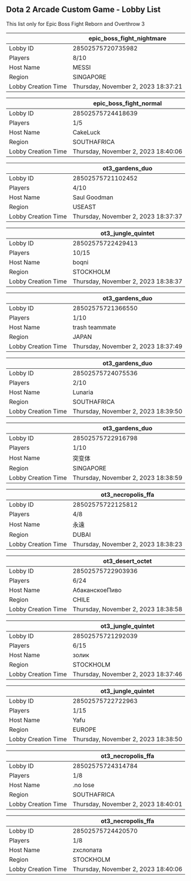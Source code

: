 ## Dota 2 Arcade Custom Game - Lobby List

This list only for Epic Boss Fight Reborn and Overthrow 3

|  | epic_boss_fight_nightmare |
| ------ | ------ |
| Lobby ID | 28502575720735982 |
| Players | 8/10 |
| Host Name | MESSI |
| Region | SINGAPORE |
| Lobby Creation Time | Thursday, November 2, 2023 18:37:21 |


|  | epic_boss_fight_normal |
| ------ | ------ |
| Lobby ID | 28502575724418639 |
| Players | 1/5 |
| Host Name | CakeLuck |
| Region | SOUTHAFRICA |
| Lobby Creation Time | Thursday, November 2, 2023 18:40:06 |


|  | ot3_gardens_duo |
| ------ | ------ |
| Lobby ID | 28502575721102452 |
| Players | 4/10 |
| Host Name | Saul Goodman |
| Region | USEAST |
| Lobby Creation Time | Thursday, November 2, 2023 18:37:37 |


|  | ot3_jungle_quintet |
| ------ | ------ |
| Lobby ID | 28502575722429413 |
| Players | 10/15 |
| Host Name | boqni |
| Region | STOCKHOLM |
| Lobby Creation Time | Thursday, November 2, 2023 18:38:37 |


|  | ot3_gardens_duo |
| ------ | ------ |
| Lobby ID | 28502575721366550 |
| Players | 1/10 |
| Host Name | trash teammate |
| Region | JAPAN |
| Lobby Creation Time | Thursday, November 2, 2023 18:37:49 |


|  | ot3_gardens_duo |
| ------ | ------ |
| Lobby ID | 28502575724075536 |
| Players | 2/10 |
| Host Name | Lunaria |
| Region | SOUTHAFRICA |
| Lobby Creation Time | Thursday, November 2, 2023 18:39:50 |


|  | ot3_gardens_duo |
| ------ | ------ |
| Lobby ID | 28502575722916798 |
| Players | 1/10 |
| Host Name | 突变体 |
| Region | SINGAPORE |
| Lobby Creation Time | Thursday, November 2, 2023 18:38:59 |


|  | ot3_necropolis_ffa |
| ------ | ------ |
| Lobby ID | 28502575722125812 |
| Players | 4/8 |
| Host Name | 永遠 |
| Region | DUBAI |
| Lobby Creation Time | Thursday, November 2, 2023 18:38:23 |


|  | ot3_desert_octet |
| ------ | ------ |
| Lobby ID | 28502575722903936 |
| Players | 6/24 |
| Host Name | АбаканскоеПиво |
| Region | CHILE |
| Lobby Creation Time | Thursday, November 2, 2023 18:38:58 |


|  | ot3_jungle_quintet |
| ------ | ------ |
| Lobby ID | 28502575721292039 |
| Players | 6/15 |
| Host Name | золик |
| Region | STOCKHOLM |
| Lobby Creation Time | Thursday, November 2, 2023 18:37:46 |


|  | ot3_jungle_quintet |
| ------ | ------ |
| Lobby ID | 28502575722722963 |
| Players | 1/15 |
| Host Name | Yafu |
| Region | EUROPE |
| Lobby Creation Time | Thursday, November 2, 2023 18:38:50 |


|  | ot3_necropolis_ffa |
| ------ | ------ |
| Lobby ID | 28502575724314784 |
| Players | 1/8 |
| Host Name | .no lose |
| Region | SOUTHAFRICA |
| Lobby Creation Time | Thursday, November 2, 2023 18:40:01 |


|  | ot3_necropolis_ffa |
| ------ | ------ |
| Lobby ID | 28502575724420570 |
| Players | 1/8 |
| Host Name | zxcлопата |
| Region | STOCKHOLM |
| Lobby Creation Time | Thursday, November 2, 2023 18:40:06 |


